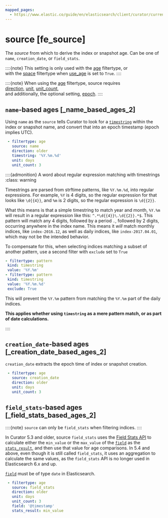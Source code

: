 ```yaml
---
mapped_pages:
  - https://www.elastic.co/guide/en/elasticsearch/client/curator/current/fe_source.html
---
```


# source [fe_source]

The *source* from which to derive the index or snapshot age. Can be one of `name`, `creation_date`, or `field_stats`.

::::{note}
This setting is only used with the [age](/reference/filtertype_age.md) filtertype, or<br> with the [space](/reference/filtertype_space.md) filtertype when [use_age](/reference/fe_use_age.md) is set to `True`.
::::


::::{note}
When using the [age](/reference/filtertype_age.md) filtertype, source requires<br> [direction](/reference/fe_direction.md), [unit](/reference/fe_unit.md), [unit_count](/reference/fe_unit_count.md),<br> and additionally, the optional setting, [epoch](/reference/fe_epoch.md).
::::


## `name`-based ages [_name_based_ages_2]

Using `name` as the `source` tells Curator to look for a [`timestring`](/reference/fe_timestring.md) within the index or snapshot name, and convert that into an epoch timestamp (epoch implies UTC).

```yaml
 - filtertype: age
   source: name
   direction: older
   timestring: '%Y.%m.%d'
   unit: days
   unit_count: 3
```

::::{admonition} A word about regular expression matching with timestrings
:class: warning

Timestrings are parsed from strftime patterns, like `%Y.%m.%d`, into regular expressions.  For example, `%Y` is 4 digits, so the regular expression for that looks like `\d{{4}}`, and `%m` is 2 digits, so the regular expression is `\d{{2}}`.

What this means is that a simple timestring to match year and month, `%Y.%m` will result in a regular expression like this: `^.*\d{{4}}\.\d{{2}}.*$`.  This pattern will match any 4 digits, followed by a period `.`, followed by 2 digits, occurring anywhere in the index name.  This means it *will* match monthly indices, like `index-2016.12`, as well as daily indices, like `index-2017.04.01`, which may not be the intended behavior.

To compensate for this, when selecting indices matching a subset of another pattern, use a second filter with `exclude` set to `True`

```yaml
- filtertype: pattern
 kind: timestring
 value: '%Y.%m'
- filtertype: pattern
 kind: timestring
 value: '%Y.%m.%d'
 exclude: True
```

This will prevent the `%Y.%m` pattern from matching the `%Y.%m` part of the daily indices.

**This applies whether using `timestring` as a mere pattern match, or as part of date calculations.**

::::



## `creation_date`-based ages [_creation_date_based_ages_2]

`creation_date` extracts the epoch time of index or snapshot creation.

```yaml
 - filtertype: age
   source: creation_date
   direction: older
   unit: days
   unit_count: 3
```


## `field_stats`-based ages [_field_stats_based_ages_2]

::::{note}
`source` can only be `field_stats` when filtering indices.
::::


In Curator 5.3 and older, source `field_stats` uses the [Field Stats API](http://www.elastic.co/guide/en/elasticsearch/reference/5.6/search-field-stats.md) to calculate either the `min_value` or the `max_value` of the [`field`](/reference/fe_field.md) as the [`stats_result`](/reference/fe_stats_result.md), and then use that value for age comparisons.  In 5.4 and above, even though it is still called `field_stats`, it uses an aggregation to calculate the same values, as the `field_stats` API is no longer used in Elasticsearch 6.x and up.

[`field`](/reference/fe_field.md) must be of type `date` in Elasticsearch.

```yaml
 - filtertype: age
   source: field_stats
   direction: older
   unit: days
   unit_count: 3
   field: '@timestamp'
   stats_result: min_value
```


